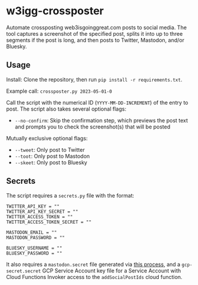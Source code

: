 # w3igg-crossposter

Automate crossposting web3isgoinggreat.com posts to social media. The tool captures a screenshot of the specified post,
splits it into up to three segments if the post is long, and then posts to Twitter, Mastodon, and/or Bluesky.

## Usage

Install: Clone the repository, then run `pip install -r requirements.txt`.

Example call: `crossposter.py 2023-05-01-0`

Call the script with the numerical ID (`YYYY-MM-DD-INCREMENT`) of the entry to post. The script also takes several
optional flags:

- `--no-confirm`: Skip the confirmation step, which previews the post text and prompts you to check the screenshot(s)
  that will be posted

Mutually exclusive optional flags:

- `--tweet`: Only post to Twitter
- `--toot`: Only post to Mastodon
- `--skeet`: Only post to Bluesky

## Secrets

The script requires a `secrets.py` file with the format:

```
TWITTER_API_KEY = ""
TWITTER_API_KEY_SECRET = ""
TWITTER_ACCESS_TOKEN = ""
TWITTER_ACCESS_TOKEN_SECRET = ""

MASTODON_EMAIL = ""
MASTODON_PASSWORD = ""

BLUESKY_USERNAME = ""
BLUESKY_PASSWORD = ""
```

It also requires a `mastodon.secret` file generated via [this
process](https://mastodonpy.readthedocs.io/en/stable/#usage), and a `gcp-secret.secret` GCP Service Account key file for
a Service Account with Cloud Functions Invoker access to the `addSocialPostIds` cloud function.
